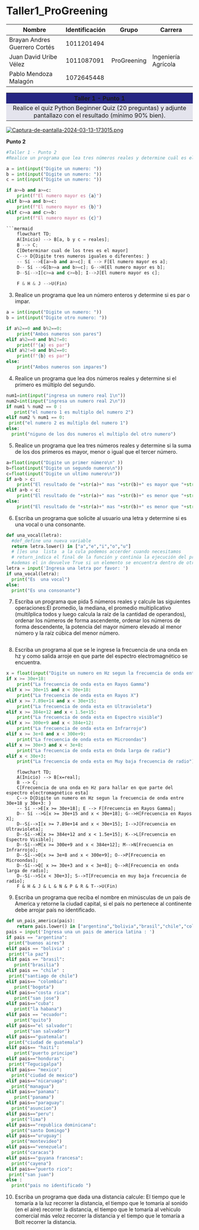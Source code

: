 # Taller1_ProGreening
| Nombre                       | Identificación |      Grupo      |      Carrera        |
|------------------------------|----------------|-----------------|---------------------|
| Brayan Andres Guerrero Cortés| 1011201494     |                 |                     |
| Juan David Uribe Vélez       | 1011087091     |   ProGreening   | Ingeniería Agrícola |
| Pablo Mendoza Malagón        | 1072645448     |                 |                     |

<table cellspacing="1" bgcolor="" align="center">
  <tr bgcolor="#252582">
    <th><b>Taller 1 - Punto 1</b></th>
  </tr>
  <tr bgcolor="#e4e4ed">
    <td style="color:#141414" align="center">Realice el quiz Python Beginner Quiz (20 preguntas) y adjunte pantallazo con el resultado (mínimo 90% bien).</td>
  </tr>
</table>

[![Captura-de-pantalla-2024-03-13-173015.png](https://i.postimg.cc/Y2TRvJn2/Captura-de-pantalla-2024-03-13-173015.png)](https://postimg.cc/Hj4XKP1F)

**Punto 2**
```python
#Taller 1 - Punto 2
#Realice un programa que lea tres números reales y determine cuál es el mayor.

a = int(input("Digite un numero: "))
b = int(input("Digite un numero: "))
c = int(input("Digite un numero: "))

if a>=b and a>=c:
    print(f"El numero mayor es {a}")
elif b>=a and b>=c:
    print(f"El numero mayor es {b}")
elif c>=a and c>=b:
    print(f"El numero mayor es {c}")

```mermaid
    flowchart TD;
    A(Inicio) --> B[a, b y c = reales];
    B --> C;
    C[Determinar cual de los tres es el mayor] 
    C--> D{Digite tres numeros iguales o diferentes: } 
    -- Sí -->E[a>=b and a>=c]; E --> F[El numero mayor es a];
    D-- Sí -->G[b>=a and b>=c]; G-->H[El numero mayor es b];
    D--Sí-->I[c>=a and c>=b]; I-->J[El numero mayor es c];
  
    F & H & J -->U(Fin)
```
3. Realice un programa que lea un número enteros y determine si es par o impar.
```python
a = int(input("Digite un numero: "))
b = int(input("Digite otro numero: "))

if a%2==0 and b%2==0:
    print("Ambos numeros son pares")
elif a%2==0 and b%2!=0:
    print(f"{a} es par")
elif a%2!=0 and b%2==0:
    print(f"{b} es par")
else:
    print("Ambos numeros son impares")
```
4. Realice un programa que lea dos números reales y determine si el primero es múltiplo del segundo.
```python
num1=int(input("ingresa un numero real 1\n"))
num2=int(input("ingresa un numero real 2\n"))
if num1 % num2 == 0 :
   print("el numero 1 es multiplo del numero 2")
elif num2 % num1 == 0:
 print("el numero 2 es multiplo del numero 1")  
else:
  print("niguno de los dos numeros el multiplo del otro numero")
```
5. Realice un programa que lea tres números reales y determine si la suma de los dos primeros es mayor, menor o igual que el tercer número.
```python
a=float(input("Digite un primer número\n" ))
b=float(input("Digite un segundo numero\n"))
c=float(input("Digite un ultimo numero\n"))
if a+b > c:
    print("El resultado de "+str(a)+" mas "+str(b)+" es mayor que "+str(c) )
elif a+b < c:
    print("El resultado de "+str(a)+" mas "+str(b)+" es menor que "+str(c) )
else:
    print("El resultado de "+str(a)+" mas "+str(b)+" es menor que "+str(c) )
```
6. Escriba un programa que solicite al usuario una letra y determine si es una vocal o una consonante.
```python
def una_vocal(letra):
  #def_define una nueva variable
  return letra.lower() in ["a","e","i","o","u"]
  # []es una  lista  a la cula podemos accerder cuando necesitamos
  # return_indica el final de la función y continúa la ejecución del programa tras la llamada a la función y el lower me indica que este en minuscula 
  #ademas el in devuelve True si un elemento se encuentra dentro de otro
letra = input('Ingresa una letra por favor: ')
if una_vocal(letra):
  print("Es  una vocal")
else:
  print("Es una consonante")
```
7. Escriba un programa que pida 5 números reales y calcule las siguientes operaciones:El promedio, la mediana, el promedio multiplicativo (multilplica todos y luego calcula la raíz de la cantidad de operandos), ordenar los números de forma ascendente, ordenar los números de forma descendente, la potencia del mayor número elevado al menor número y la raíz cúbica del menor número.
```python

```
8. Escriba un programa al que se le ingrese la frecuencia de una onda en hz y como salida arroje en que parte del espectro electromagnético se encuentra.
```python
x = float(input("Digite un numero en Hz segun la frecuencia de onda entre 30e+18 y 30e+3: "))
if x >= 30e+18:
    print("La frecuencia de onda esta en Rayos Gamma")
elif x >= 30e+15 and x < 30e+18:
    print("La frecuencia de onda esta en Rayos X")
elif x >= 7.89e+14 and x < 30e+15:
    print("La frecuencia de onda esta en Ultravioleta")
elif x >= 384e+12 and x < 1.5e+15:
    print("La frecuencia de onda esta en Espectro visible")
elif x >= 300e+9 and x < 384e+12:
    print("La frecuencia de onda esta en Infrarrojo")
elif x >= 3e+8 and x < 300e+9:
    print("La frecuencia de onda esta en Microondas")
elif x >= 30e+3 and x < 3e+8:
    print("La frecuencia de onda esta en Onda larga de radio")
elif x < 30e+3:
    print("La frecuencia de onda esta en Muy baja frecuencia de radio")
```
```mermaid
    flowchart TD;
    A(Inicio) --> B[x=real];
    B --> C;
    C[Frecuencia de una onda en Hz para hallar en que parte del espectro electromagnético esta] 
    C--> D{Digite un numero en Hz segun la frecuencia de onda entre 30e+18 y 30e+3: } 
    -- Sí -->E[x >= 30e+18]; E --> F[Frecuencia en Rayos Gamma];
    D-- Sí -->G[x >= 30e+15 and x < 30e+18]; G-->H[Frecuencia en Rayos X];
    D--Sí-->I[x >= 7.89e+14 and x < 30e+15]; I-->J[Frecuencia en Ultravioleta];
    D--Sí-->K[x >= 384e+12 and x < 1.5e+15]; K-->L[Frecuencia en Espectro Visible];
    D--Sí-->M[x >= 300e+9 and x < 384e+12]; M-->N[Frecuencia en Infrarrojo];
    D--Sí-->O[x >= 3e+8 and x < 300e+9]; O-->P[Frecuencia en Microondas];
    D--Sí-->Q[ x >= 30e+3 and x < 3e+8]; Q-->R[Frecuencia en onda larga de radio];
    D--Sí-->S[x < 30e+3]; S-->T[Frecuencia en muy baja frecuencia de radio];
    F & H & J & L & N & P & R & T-->U(Fin)
```

9. Escriba un programa que reciba el nombre en minúsculas de un país de America y retorne la ciudad capital, si el país no pertenece al continente debe arrojar país no identificado.
```python
def un_pais_america(pais):
    return pais.lower() in ["argentina","bolivia","brasil","chile","colombia","costa rica","cuba","ecuador","el salvador","guatemala","haiti","honduras","mexico","nicaragua","panama","paraguay","peru","republica dominicana","uruguay","venezuela","guayana francesa","puerto rico"]
pais = input('Ingresa una un pais de america latina : ')
if pais == "argentina":
 print("buenos aires")
elif pais == "bolivia" : 
 print("la paz")
elif pais == "brasil":
   print("brasilia")
elif pais == "chile" :
 print("santiago de chile")
elif pais== "colombia":
   print("bogota")
elif pais=="costa rica":
   print("san jose")
elif pais=="cuba":
   print("la habana")
elif pais == "ecuador":
   print("quito")
elif pais=="el salvador":
   print("san salvador")
elif pais=="guatemala":
 print("ciudad de guatemala")
elif pais== "haiti":
   print("puerto principe")
elif pais=="honduras":
 print("Tegucigalpa")
elif pais== "mexico":
  print("ciudad de mexico")
elif pais=="nicaruaga":
  print("managua")
elif pais=="panama":
   print("panama")
elif pais=="paraguay":
  print("asuncion")
elif pais=="peru":
  print("lima")
elif pais=="republica dominicana":
  print("santo Domingo")
elif pais=="uruguay":
  print("montevideo")
elif pais=="venezuela":
  print("caracas")
elif pais=="guyana francesa":
  print("cayena")
elif pais=="puerto rico":
 print("san juan")
else :
  print("pais no identificado ")
```
10. Escriba un programa que dada una distancia calcule: El tiempo que le tomaría a la luz recorrer la distancia, el tiempo que le tomaría al sonido (en el aire) recorrer la distancia, el tiempo que le tomaría al vehiculo comercial más veloz recorrer la distancia y el tiempo que le tomaría a Bolt recorrer la distancia.
```python

``` 
